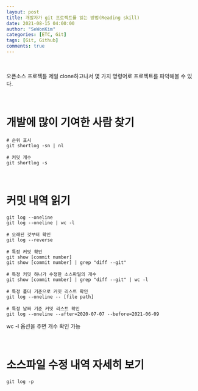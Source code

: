 ```yaml
---
layout: post
title: 개발자가 git 프로젝트를 읽는 방법(Reading skill)
date: 2021-08-15 04:00:00
author: "SeWonKim"
categories: [ETC, Git]
tags: [Git, Github]
comments: true
---
```


&nbsp;
&nbsp;

오픈소스 프로젝틀 제일 clone하고나서 몇 가지 명령어로 프로젝트를 파악해볼 수 있다.

&nbsp;
&nbsp;

# 개발에 많이 기여한 사람 찾기

```shell
# 순위 표시
git shortlog -sn | nl

# 커밋 개수
git shortlog -s
```

&nbsp;

# 커밋 내역 읽기

```shell
git log --oneline
git log --oneline | wc -l

# 오래된 것부터 확인
git log --reverse

# 특정 커밋 확인
git show [commit number]
git show [commit number] | grep "diff --git"

# 특정 커밋 하나가 수정한 소스파일의 개수
git show [commit number] | grep "diff --git" | wc -l

# 특정 폴더 기준으로 커밋 리스트 확인
git log --oneline -- [file path]

# 특정 날짜 기준 커밋 리스트 확인
git log --oneline --after=2020-07-07 --before=2021-06-09
```

wc -l 옵션을 주면 개수 확인 가능


&nbsp;

# 소스파일 수정 내역 자세히 보기

```shell
git log -p
```
